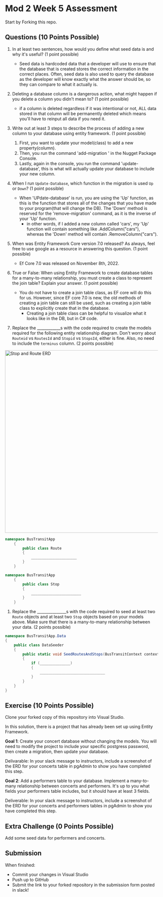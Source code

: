 # Mod 2 Week 5 Assessment

Start by Forking this repo.

## Questions (10 Points Possible)

1. In at least two sentences, how would you define what seed data is and why it's useful? (1 point possible)
    * Seed data is hardcoded data that a developer will use to ensure that the database that is created stores the correct information in the correct places. Often, seed data is also used to query the database as the developer will know exactly what the answer should be, so they can compare to what it actually is.

1. Deleting a database column is a dangerous action, what might happen if you delete a column you didn't mean to? (1 point possible)
    * if a column is deleted regardless if it was intentional or not, ALL data stored in that column will be permanently deleted which means you'll have to reinput all data if you need it.

1. Write out at least 3 steps to describe the process of adding a new column to your database using entity framework. (1 point possible)
    1. First, you want to update your model(class) to add a new property(column).
    2. Then, you run the command 'add-migration <migration name>' in the Nugget Package Console.
    3. Lastly, again in the console, you run the command 'update-database', this is what will actually update your database to include your new column.

1. When I run `Update-Database`, which function in the migration is used `Up` or `Down`? (1 point possible)
    * When 'UPdate-database' is run, you are using the 'Up' function, as this is the function that stores all of the changes that you have made to your program(that will change the DB). The 'Down' method is reserved for the 'remove-migration' command, as it is the inverse of your 'Up' function.
        * in other words, if I added a new column called 'cars', my 'Up' function will contain something like .AddColumn("cars"), whereas the 'Down' method will contain .RemoveColumn("cars").

1. When was Entity Framework Core version 7.0 released? As always, feel free to use google as a resource in answering this question. (1 point possible)
    * Ef Core 7.0 was released on November 8th, 2022.

1. True or False: When using Entity Framework to create database tables for a many-to-many relationship, you must create a class to represent the join table? Explain your answer. (1 point possible)
    * You do not have to create a join table class, as EF core will do this for us. However, since EF core 7.0 is new, the old methods of creating a join table can still be used, such as creating a join table class to explicitly create that in the database.
        * Creating a join table class can be helpful to visualize what it looks like in the DB, but in C# code.

1. Replace the ____________s with the code required to create the models required for the following entity relationship diagram. Don't worry about `Routeid` vs `RoutesId` and `Stopid` vs `StopsId`, either is fine. Also, no need to include the `terminus` column. (2 points possible)

<img width="600" alt="Stop and Route ERD" src="https://user-images.githubusercontent.com/11747682/228308854-d2328b8c-32d2-4eb9-aa0d-8a2b3d4c6bfa.png">

```C#
namespace BusTransitApp
    {
        public class Route
        {
            _____________________
        }
    }

namespace BusTransitApp
    {
        public class Stop
        {
            _______________________
        }
    }
```


1. Replace the _______________s with the code required to seed at least two `Route` objects and at least two `Stop` objects based on your models above. Make sure that there is a many-to-many relationship between your data. (2 points possible)

```C#
namespace BusTransitApp.Data
{
    public class DataSeeder
    {
        public static void SeedRoutesAndStops(BusTransitContext context)
        {
            if (______________)
            {
                ______________________________
            }
        }
    }
}
```
## Exercise (10 Points Possible)

Clone your forked copy of this repository into Visual Studio.  

In this solution, there is a project that has already been set up using Entity Framework.

**Goal 1**: Create your concert database without changing the models. You will need to modify the project to include your specific postgress password, then create a migration, then update your database.

Delivarable: In your slack message to instructors, include a screenshot of the ERD for your concerts table in pgAdmin to show you have completed this step.

**Goal 2**: Add a performers table to your database. Implement a many-to-many relationship between concerts and performers. It's up to you what fields your performers table includes, but it should have at least 3 fields.

Deliverable: In your slack message to instructors, include a screenshot of the ERD for your concerts and performers tables in pgAdmin to show you have completed this step.

## Extra Challenge (0 Points Possible)

Add some seed data for performers and concerts.

## Submission

When finished:
* Commit your changes in Visual Studio
* Push up to GitHub
* Submit the link to your forked repository in the submission form posted in slack!

